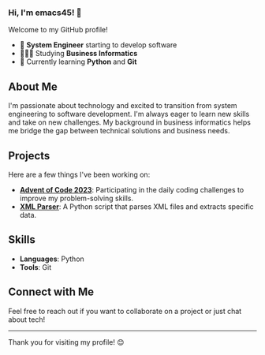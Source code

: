 <!--
### Hi, I'm emacs45!👋


**emacs45/emacs45** is a ✨ _special_ ✨ repository because its `README.md` (this file) appears on your GitHub profile.

Here are some ideas to get you started:

-->
### Hi, I'm emacs45! 👋

Welcome to my GitHub profile!

- 🔭 **System Engineer** starting to develop software
- 👩🏻‍🎓 Studying **Business Informatics**
- 🌱 Currently learning **Python** and **Git**

## About Me

I'm passionate about technology and excited to transition from system engineering to software development. I'm always eager to learn new skills and take on new challenges. My background in business informatics helps me bridge the gap between technical solutions and business needs.

## Projects

Here are a few things I've been working on:

- [**Advent of Code 2023**](https://github.com/emacs45/advent_of_code_2023): Participating in the daily coding challenges to improve my problem-solving skills.
- [**XML Parser**](https://github.com/emacs45/xml_parser): A Python script that parses XML files and extracts specific data.

## Skills

- **Languages**: Python
- **Tools**: Git

## Connect with Me

Feel free to reach out if you want to collaborate on a project or just chat about tech!

---

Thank you for visiting my profile! 😊
